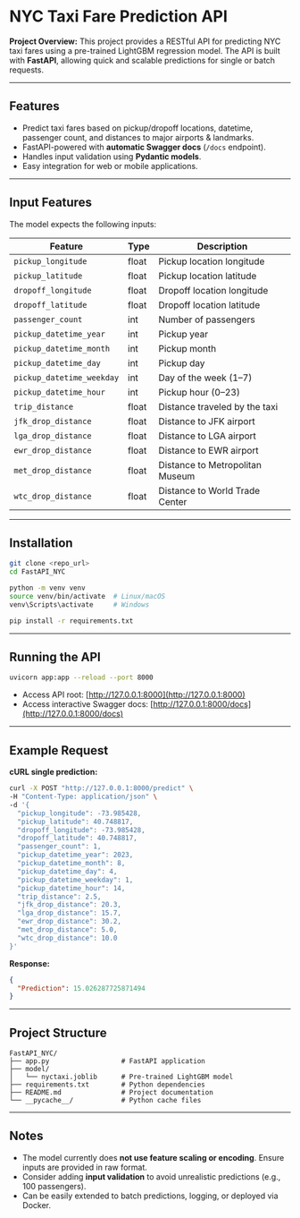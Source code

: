 # NYC Taxi Fare Prediction API

**Project Overview:**
This project provides a RESTful API for predicting NYC taxi fares using a pre-trained LightGBM regression model. The API is built with **FastAPI**, allowing quick and scalable predictions for single or batch requests.

---

## Features

* Predict taxi fares based on pickup/dropoff locations, datetime, passenger count, and distances to major airports & landmarks.
* FastAPI-powered with **automatic Swagger docs** (`/docs` endpoint).
* Handles input validation using **Pydantic models**.
* Easy integration for web or mobile applications.

---

## Input Features

The model expects the following inputs:

| Feature                   | Type  | Description                     |
| ------------------------- | ----- | ------------------------------- |
| `pickup_longitude`        | float | Pickup location longitude       |
| `pickup_latitude`         | float | Pickup location latitude        |
| `dropoff_longitude`       | float | Dropoff location longitude      |
| `dropoff_latitude`        | float | Dropoff location latitude       |
| `passenger_count`         | int   | Number of passengers            |
| `pickup_datetime_year`    | int   | Pickup year                     |
| `pickup_datetime_month`   | int   | Pickup month                    |
| `pickup_datetime_day`     | int   | Pickup day                      |
| `pickup_datetime_weekday` | int   | Day of the week (1–7)           |
| `pickup_datetime_hour`    | int   | Pickup hour (0–23)              |
| `trip_distance`           | float | Distance traveled by the taxi   |
| `jfk_drop_distance`       | float | Distance to JFK airport         |
| `lga_drop_distance`       | float | Distance to LGA airport         |
| `ewr_drop_distance`       | float | Distance to EWR airport         |
| `met_drop_distance`       | float | Distance to Metropolitan Museum |
| `wtc_drop_distance`       | float | Distance to World Trade Center  |

---

## Installation

```bash
git clone <repo_url>
cd FastAPI_NYC

python -m venv venv
source venv/bin/activate  # Linux/macOS
venv\Scripts\activate     # Windows

pip install -r requirements.txt
```

---

## Running the API

```bash
uvicorn app:app --reload --port 8000
```

* Access API root: [http://127.0.0.1:8000](http://127.0.0.1:8000)
* Access interactive Swagger docs: [http://127.0.0.1:8000/docs](http://127.0.0.1:8000/docs)

---

## Example Request

**cURL single prediction:**

```bash
curl -X POST "http://127.0.0.1:8000/predict" \
-H "Content-Type: application/json" \
-d '{
  "pickup_longitude": -73.985428,
  "pickup_latitude": 40.748817,
  "dropoff_longitude": -73.985428,
  "dropoff_latitude": 40.748817,
  "passenger_count": 1,
  "pickup_datetime_year": 2023,
  "pickup_datetime_month": 8,
  "pickup_datetime_day": 4,
  "pickup_datetime_weekday": 1,
  "pickup_datetime_hour": 14,
  "trip_distance": 2.5,
  "jfk_drop_distance": 20.3,
  "lga_drop_distance": 15.7,
  "ewr_drop_distance": 30.2,
  "met_drop_distance": 5.0,
  "wtc_drop_distance": 10.0
}'
```

**Response:**

```json
{
  "Prediction": 15.026287725871494
}
```

---

## Project Structure

```
FastAPI_NYC/
├── app.py                  # FastAPI application
├── model/
│   └── nyctaxi.joblib      # Pre-trained LightGBM model
├── requirements.txt        # Python dependencies
├── README.md               # Project documentation
└── __pycache__/            # Python cache files
```

---

## Notes

* The model currently does **not use feature scaling or encoding**. Ensure inputs are provided in raw format.
* Consider adding **input validation** to avoid unrealistic predictions (e.g., 100 passengers).
* Can be easily extended to batch predictions, logging, or deployed via Docker.
